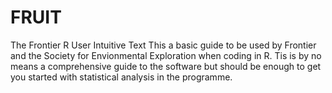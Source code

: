 # FRUIT
The Frontier R User Intuitive Text
This a basic guide to be used by Frontier and the Society for Envionmental Exploration when coding in R. Tis is by no means a comprehensive guide to the software but should be enough to get you started with statistical analysis in the programme.
